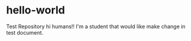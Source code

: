 # hello-world
Test Repository
hi humans!!
I'm a student that would like make change in test document.
